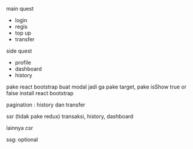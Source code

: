 main quest

- login
- regis
- top up
- transfer

side quest

- profile
- dashboard
- history

pake react bootstrap buat modal
jadi ga pake target, pake isShow true or false
install react bootstrap

pagination :
history dan transfer

ssr (tidak pake redux)
transaksi, history, dashboard

lainnya csr

ssg: optional
